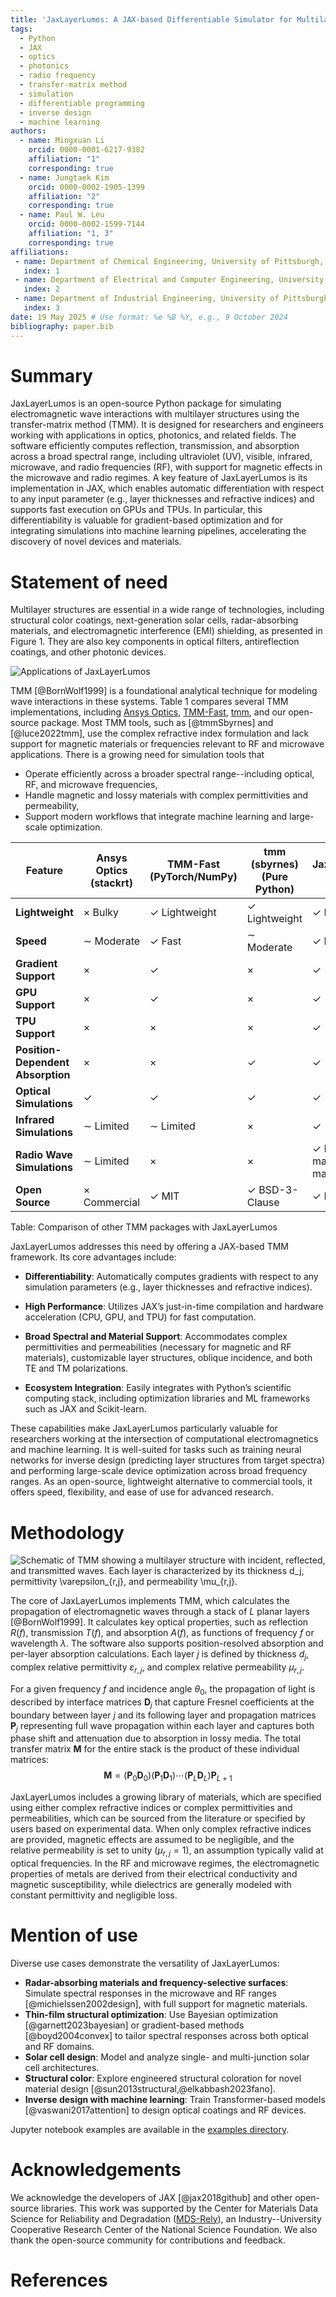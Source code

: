 ```yaml
---
title: 'JaxLayerLumos: A JAX-based Differentiable Simulator for Multilayer Optical and Radio Frequency Structures'
tags:
  - Python
  - JAX
  - optics
  - photonics
  - radio frequency
  - transfer-matrix method
  - simulation
  - differentiable programming
  - inverse design
  - machine learning
authors:
  - name: Mingxuan Li
    orcid: 0000-0001-6217-9382
    affiliation: "1"
    corresponding: true
  - name: Jungtaek Kim
    orcid: 0000-0002-1905-1399
    affiliation: "2"
    corresponding: true
  - name: Paul W. Leu 
    orcid: 0000-0002-1599-7144
    affiliation: "1, 3"
    corresponding: true
affiliations:
 - name: Department of Chemical Engineering, University of Pittsburgh, Pittsburgh, PA 15261, USA
   index: 1
 - name: Department of Electrical and Computer Engineering, University of Wisconsin--Madison, Madison, WI 53706, USA
   index: 2
 - name: Department of Industrial Engineering, University of Pittsburgh, Pittsburgh, PA 15261, USA
   index: 3
date: 19 May 2025 # Use format: %e %B %Y, e.g., 9 October 2024
bibliography: paper.bib
---
```


# Summary
JaxLayerLumos is an open-source Python package for simulating electromagnetic wave interactions with multilayer structures using the transfer-matrix method (TMM). It is designed for researchers and engineers working with applications in optics, photonics, and related fields. The software efficiently computes reflection, transmission, and absorption across a broad spectral range, including ultraviolet (UV), visible, infrared, microwave, and radio frequencies (RF), with support for magnetic effects in the microwave and radio regimes. A key feature of JaxLayerLumos is its implementation in JAX, which enables automatic differentiation with respect to any input parameter (e.g., layer thicknesses and refractive indices) and supports fast execution on GPUs and TPUs. In particular, this differentiability is valuable for gradient-based optimization and for integrating simulations into machine learning pipelines, accelerating the discovery of novel devices and materials.

# Statement of need

Multilayer structures are essential in a wide range of technologies, including structural color coatings, 
next-generation solar cells, radar-absorbing materials, and electromagnetic interference (EMI) shielding, as presented in Figure 1. 
They are also key components in optical filters, antireflection coatings, and other photonic devices.

![Applications of JaxLayerLumos](assets/applications.png)

TMM [@BornWolf1999] is a foundational analytical technique for modeling wave interactions in these systems. 
Table 1 compares several TMM implementations, including
[Ansys Optics](https://www.ansys.com/products/optics), [TMM-Fast](https://github.com/MLResearchAtOSRAM/tmm_fast), [tmm](https://github.com/sbyrnes321/tmm), and our open-source package. Most TMM tools, such as [@tmmSbyrnes] and [@luce2022tmm], 
use the complex refractive index formulation and lack support for magnetic materials or frequencies relevant to RF and microwave applications.
There is a growing need for simulation tools that

* Operate efficiently across a broader spectral range--including optical, RF, and microwave frequencies,
* Handle magnetic and lossy materials with complex permittivities and permeability,
* Support modern workflows that integrate machine learning and large-scale optimization.

| **Feature** | **Ansys Optics** (stackrt) | **TMM-Fast** (PyTorch/NumPy) | **tmm** (sbyrnes) (Pure Python) | **JaxLayerLumos** (Jax) |
|-----|-----|-----|-----|-----|
| **Lightweight** | $\times$ Bulky | $\checkmark$ Lightweight | $\checkmark$ Lightweight | $\checkmark$ Lightweight |
| **Speed** | $\sim$ Moderate | $\checkmark$ Fast  | $\sim$ Moderate | $\checkmark$ Fast |
| **Gradient Support** | $\times$ | $\checkmark$ | $\times$ | $\checkmark$ |
| **GPU Support** | $\times$ | $\checkmark$ | $\times$ | $\checkmark$ |
| **TPU Support** | $\times$ | $\times$ | $\times$ | $\checkmark$ |
| **Position-Dependent Absorption** | $\times$ | $\times$ | $\checkmark$ | $\checkmark$ |                   
| **Optical Simulations** | $\checkmark$ | $\checkmark$ | $\checkmark$ | $\checkmark$ |
| **Infrared Simulations** | $\sim$ Limited | $\sim$ Limited | $\times$ | $\checkmark$ |
| **Radio Wave Simulations** | $\sim$ Limited | $\times$ | $\times$ | $\checkmark$ Handles magnetic materials |
| **Open Source** | $\times$ Commercial | $\checkmark$ MIT | $\checkmark$ BSD-3-Clause | $\checkmark$ MIT |
Table: Comparison of other TMM packages with JaxLayerLumos

JaxLayerLumos addresses this need by offering a JAX-based TMM framework. Its core advantages include:

* **Differentiability**: Automatically computes gradients with respect to any simulation parameters (e.g., layer thicknesses and refractive indices).

* **High Performance**: Utilizes JAX’s just-in-time compilation and hardware acceleration (CPU, GPU, and TPU) for fast computation.

* **Broad Spectral and Material Support**: Accommodates complex permittivities and permeabilities (necessary for magnetic and RF materials), customizable layer structures, oblique incidence, and both TE and TM polarizations.

* **Ecosystem Integration**: Easily integrates with Python’s scientific computing stack, including optimization libraries and ML frameworks such as JAX and Scikit-learn.

These capabilities make JaxLayerLumos particularly valuable for researchers working at the intersection of computational electromagnetics and machine learning. It is well-suited for tasks such as training neural networks for inverse design (predicting layer structures from target spectra) and performing large-scale device optimization across broad frequency ranges. As an open-source, lightweight alternative to commercial tools, it offers speed, flexibility, and ease of use for advanced research.

# Methodology

![Schematic of TMM showing a multilayer structure with incident, reflected, and transmitted waves. Each layer is characterized by its thickness $d_j$, permittivity $\varepsilon_{r,j}$, and permeability $\mu_{r,j}$.](assets/TMM.png)

The core of JaxLayerLumos implements TMM, which calculates the propagation of electromagnetic waves through a stack of $L$ planar layers [@BornWolf1999]. It calculates key optical properties, such as reflection $R(f)$, transmission $T(f)$, and absorption $A(f)$, as functions of frequency $f$ or wavelength $\lambda$. The software also supports position-resolved absorption and per-layer absorption calculations. Each layer $j$ is defined by thickness $d_j$, complex relative permittivity $\varepsilon_{r,j}$, and complex relative permeability $\mu_{r,j}$.
  
For a given frequency $f$ and incidence angle $\theta_0$, the propagation of light is described by interface matrices $\mathbf{D}_j$ 
that capture Fresnel coefficients at the boundary between layer $j$ and its following layer and propagation matrices $\mathbf{P}_j$ representing full wave propagation within each layer and captures both phase shift and attenuation due to absorption in lossy media.  The total transfer matrix $\mathbf{M}$ for the entire stack is the product of these individual matrices:
$$\mathbf{M}=(\mathbf{P}_0\mathbf{D}_0)(\mathbf{P}_1\mathbf{D}_1)\cdots(\mathbf{P}_L\mathbf{D}_L)\mathbf{P}_{L+1}$$

JaxLayerLumos includes a growing library of materials, which are specified using either complex refractive indices or complex permittivities and permeabilities, which can be sourced from the literature or 
specified by users based on experimental data.  When only complex refractive indices are provided, magnetic effects are assumed to be negligible, and the relative permeability is set to unity
($\mu_{r,j} = 1$), an assumption typically valid at optical frequencies.
In the RF and microwave regimes, the electromagnetic properties of metals are derived from their electrical conductivity and magnetic susceptibility, while dielectrics are generally modeled with constant permittivity and negligible loss.

# Mention of use

Diverse use cases demonstrate the versatility of JaxLayerLumos:

* **Radar-absorbing materials and frequency-selective surfaces**: Simulate spectral responses in the microwave and RF ranges [@michielssen2002design], with full support for magnetic materials.
* **Thin-film structural optimization**: Use Bayesian optimization [@garnett2023bayesian] or gradient-based methods [@boyd2004convex] to tailor spectral responses across both optical and RF domains.
* **Solar cell design**: Model and analyze single- and multi-junction solar cell architectures.
* **Structural color**: Explore engineered structural coloration for novel material design [@sun2013structural,@elkabbash2023fano].
* **Inverse design with machine learning**: Train Transformer-based models [@vaswani2017attention] to design optical coatings and RF devices.

Jupyter notebook examples are available in the [examples directory](https://github.com/JaxLayerLumos/JaxLayerLumos/tree/main/examples).

# Acknowledgements

We acknowledge the developers of JAX [@jax2018github] and other open-source libraries. This work was supported by the Center for Materials Data Science for Reliability and Degradation ([MDS-Rely](https://mds-rely.org/)), an Industry--University Cooperative Research Center of the National Science Foundation. We also thank the open-source community for contributions and feedback.

# References
